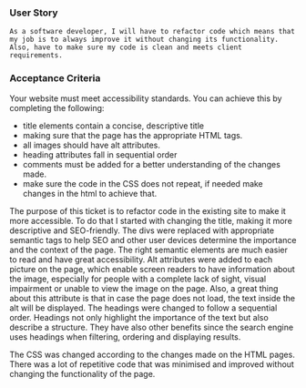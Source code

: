 ### User Story

```
As a software developer, I will have to refactor code which means that my job is to always improve it without changing its functionality. Also, have to make sure my code is clean and meets client requirements.
```

### Acceptance Criteria

Your website must meet accessibility standards. You can achieve this by completing the following:

- title elements contain a concise, descriptive title
- making sure that the page has the appropriate HTML tags.
- all images should have alt attributes.
- heading attributes fall in sequential order
- comments must be added for a better understanding of the changes made.
- make sure the code in the CSS does not repeat, if needed make changes in the html to achieve that.

The purpose of this ticket is to refactor code in the existing site to make it more accessible. To do that I started with changing the title, making it more descriptive and SEO-friendly. The divs were replaced with appropriate semantic tags to help SEO and other user devices determine the importance and the context of the page. The right semantic elements are much easier to read and have great accessibility. Alt attributes were added to each picture on the page, which enable screen readers to have information about the image, especially for people with a complete lack of sight, visual impairment or unable to view the image on the page. Also, a great thing about this attribute is that in case the page does not load, the text inside the alt will be displayed. The headings were changed to follow a sequential order. Headings not only highlight the importance of the text but also describe a structure. They have also other benefits since the search engine uses headings when filtering, ordering and displaying results.

The CSS was changed according to the changes made on the HTML pages. There was a lot of repetitive code that was minimised and improved without changing the functionality of the page.
